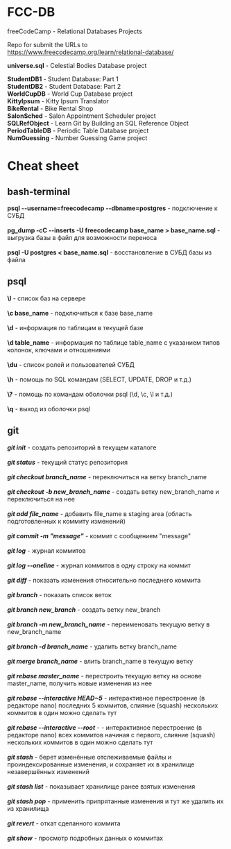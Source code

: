 # FCC-DB
freeCodeCamp - Relational Databases Projects

Repo for submit the URLs to https://www.freecodecamp.org/learn/relational-database/



**universe.sql** - Celestial Bodies Database project

**StudentDB1** - Student Database: Part 1\
**StudentDB2** - Student Database: Part 2\
**WorldCupDB** - World Cup Database project\
**KittyIpsum** - Kitty Ipsum Translator\
**BikeRental** - Bike Rental Shop\
**SalonSched** - Salon Appointment Scheduler project\
**SQLRefObject** - Learn Git by Building an SQL Reference Object\
**PeriodTableDB** - Periodic Table Database project\
**NumGuessing** - Number Guessing Game project

# Cheat sheet
## bash-terminal
**psql --username=freecodecamp --dbname=postgres** - подключение к СУБД\
\
**pg_dump -cC --inserts -U freecodecamp base_name > base_name.sql** - выгрузка базы в файл для возможности переноса\
\
**psql -U postgres < base_name.sql** - восстановление в СУБД базы из файла

## psql
**\l** - список баз на сервере\
\
**\c base_name** - подключиться к базе base_name\
\
**\d** - информация по таблицам в текущей базе\
\
**\d table_name** - информация по таблице table_name с указанием типов колонок, ключами и отношениями\
\
**\du** - список ролей и пользователей СУБД\
\
**\h** - помощь по SQL командам (SELECT, UPDATE, DROP и т.д.)\
\
**\\?** - помощь по командам оболочки psql (\d, \c, \l и т.д.)\
\
**\q** - выход из оболочки psql

## git
***git init*** - создать репозиторий в текущем каталоге\
\
***git status*** - текущий статус репозитория\
\
***git checkout branch_name*** - переключиться на ветку branch_name\
\
***git checkout -b new_branch_name*** - создать ветку new_branch_name и переключиться на нее\
\
***git add file_name*** - добавить file_name в staging area (область подготовленных к коммиту изменений)\
\
***git commit -m "message"*** - коммит с сообщением "message"\
\
***git log*** - журнал коммитов\
\
***git log --oneline*** - журнал коммитов в одну строку на коммит\
\
***git diff*** - показать изменения относительно последнего коммита\
\
***git branch*** - показать список веток\
\
***git branch new_branch*** - создать ветку new_branch\
\
***git branch -m new_branch_name*** - переименовать текущую ветку в new_branch_name\
\
***git branch -d branch_name*** - удалить ветку branch_name\
\
***git merge branch_name*** - влить branch_name в текущую ветку\
\
***git rebase master_name*** - перестроить текущую ветку на основе master_name, получить новые изменения из нее\
\
***git rebase --interactive HEAD~5*** - интерактивное перестроение (в редакторе nano) последних 5 коммитов, слияние (squash) нескольких коммитов в один можно сделать тут\
\
***git rebase --interactive --root*** - - интерактивное перестроение (в редакторе nano) всех коммитов начиная с первого, слияние (squash) нескольких коммитов в один можно сделать тут\
\
***git stash*** - берет изменённые отслеживаемые файлы и проиндексированные изменения, и сохраняет их в хранилище незавершённых изменений\
\
***git stash list*** - показывает хранилище ранее взятых изменения\
\
***git stash pop*** - применить припрятанные изменения и тут же удалить их из хранилища\
\
***git revert*** - откат сделанного коммита\
\
***git show*** - просмотр подробных данных о коммитах
